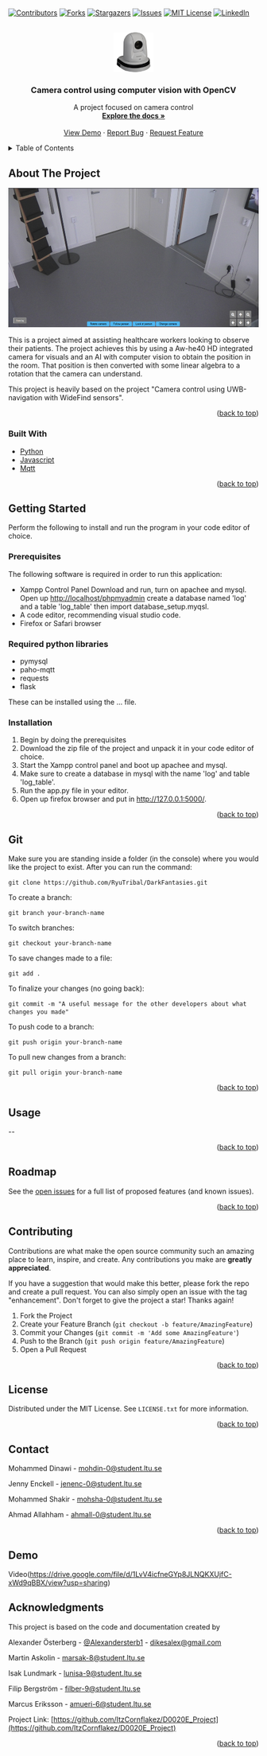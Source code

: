 # <div id="top"></div>

<!--
*** Thanks for checking out the Best-README-Template. If you have a suggestion
*** that would make this better, please fork the repo and create a pull request
*** or simply open an issue with the tag "enhancement".
*** Don't forget to give the project a star!
*** Thanks again! Now go create something AMAZING! :D
-->



<!-- PROJECT SHIELDS -->
<!--
*** I'm using markdown "reference style" links for readability.
*** Reference links are enclosed in brackets [ ] instead of parentheses ( ).
*** See the bottom of this document for the declaration of the reference variables
*** for contributors-url, forks-url, etc. This is an optional, concise syntax you may use.
*** https://www.markdownguide.org/basic-syntax/#reference-style-links
-->
[![Contributors][contributors-shield]][contributors-url]
[![Forks][forks-shield]][forks-url]
[![Stargazers][stars-shield]][stars-url]
[![Issues][issues-shield]][issues-url]
[![MIT License][license-shield]][license-url]
[![LinkedIn][linkedin-shield]][linkedin-url]



<!-- PROJECT LOGO -->
<br />
<div align="center">
  <a href="https://github.com/ItzCornflakez/D0020E_Project">
    <img src="images/logo.jpg" alt="Logo" width="80" height="80">
  </a>

<h3 align="center">Camera control using computer vision with OpenCV</h3>

  <p align="center">
     A project focused on camera control
    <br />
    <a href="https://github.com/ItzCornflakez/D0020E_Project"><strong>Explore the docs »</strong></a>
    <br />
    <br />
    <a href="https://github.com/ItzCornflakez/D0020E_Project">View Demo</a>
    ·
    <a href="https://github.com/ItzCornflakez/D0020E_Project/issues">Report Bug</a>
    ·
    <a href="https://github.com/ItzCornflakez/D0020E_Project/issues">Request Feature</a>
  </p>
</div>



<!-- TABLE OF CONTENTS -->
<details>
  <summary>Table of Contents</summary>
  <ol>
    <li>
      <a href="#about-the-project">About The Project</a>
      <ul>
        <li><a href="#built-with">Built With</a></li>
      </ul>
    </li>
    <li>
      <a href="#getting-started">Getting Started</a>
      <ul>
        <li><a href="#prerequisites">Prerequisites</a></li>
        <li><a href="#installation">Installation</a></li>
      </ul>
    </li>
    <li><a href="#usage">Usage</a></li>
    <li><a href="#roadmap">Roadmap</a></li>
    <li><a href="#contributing">Contributing</a></li>
    <li><a href="#license">License</a></li>
    <li><a href="#contact">Contact</a></li>
    <li><a href="#acknowledgments">Acknowledgments</a></li>
  </ol>
</details>



<!-- ABOUT THE PROJECT -->

## About The Project

<img src="images/screenshot.png" alt="screenshot" width="640" height="280">

This is a project aimed at assisting healthcare workers looking to observe their patients. The project achieves this by
using a Aw-he40 HD integrated camera for visuals and an AI with computer vision to obtain the position in the room. That
position is then converted with some linear algebra to a rotation that the camera can understand.

This project is heavily based on the project "Camera control using UWB-navigation with WideFind sensors".

<p align="right">(<a href="#top">back to top</a>)</p>

### Built With

* [Python](https://www.python.org/)
* [Javascript](https://www.javascript.com/)
* [Mqtt](https://mqtt.org/)

<p align="right">(<a href="#top">back to top</a>)</p>



<!-- GETTING STARTED -->

## Getting Started

Perform the following to install and run the program in your code editor of choice.

### Prerequisites

The following software is required in order to run this application:

* Xampp Control Panel
  Download and run, turn on apachee and mysql. Open up [http://localhost/phpmyadmin](http://localhost/phpmyadmin) create
  a database named 'log' and a table 'log_table' then import database_setup.myqsl.
* A code editor, recommending visual studio code.
* Firefox or Safari browser

### Required python libraries

* pymysql
* paho-mqtt
* requests
* flask

These can be installed using the ... file.

### Installation

1. Begin by doing the prerequisites
2. Download the zip file of the project and unpack it in your code editor of choice.
3. Start the Xampp control panel and boot up apachee and mysql.
4. Make sure to create a database in mysql with the name 'log' and table 'log_table'.
5. Run the app.py file in your editor.
6. Open up firefox browser and put in http://127.0.0.1:5000/.

<p align="right">(<a href="#top">back to top</a>)</p>


<!-- Git -->
## Git

Make sure you are standing inside a folder (in the console) where you would like the project to exist. 
After you can run the command: 

```
git clone https://github.com/RyuTribal/DarkFantasies.git

```
To create a branch:
```
git branch your-branch-name
```
To switch branches:
```
git checkout your-branch-name
```
To save changes made to a file:
```
git add .
```

To finalize your changes (no going back):
```
git commit -m "A useful message for the other developers about what changes you made"
``` 

To push code to a branch:
```
git push origin your-branch-name
```

To pull new changes from a branch:
```
git pull origin your-branch-name
```

<p align="right">(<a href="#top">back to top</a>)</p>


<!-- USAGE EXAMPLES -->

## Usage

--

<p align="right">(<a href="#top">back to top</a>)</p>



<!-- ROADMAP -->

## Roadmap

See the [open issues](https://github.com/ItzCornflakez/D0020E_Project/issues) for a full list of proposed features (and
known issues).

<p align="right">(<a href="#top">back to top</a>)</p>



<!-- CONTRIBUTING -->

## Contributing

Contributions are what make the open source community such an amazing place to learn, inspire, and create. Any
contributions you make are **greatly appreciated**.

If you have a suggestion that would make this better, please fork the repo and create a pull request. You can also
simply open an issue with the tag "enhancement".
Don't forget to give the project a star! Thanks again!

1. Fork the Project
2. Create your Feature Branch (`git checkout -b feature/AmazingFeature`)
3. Commit your Changes (`git commit -m 'Add some AmazingFeature'`)
4. Push to the Branch (`git push origin feature/AmazingFeature`)
5. Open a Pull Request

<p align="right">(<a href="#top">back to top</a>)</p>



<!-- LICENSE -->

## License

Distributed under the MIT License. See `LICENSE.txt` for more information.

<p align="right">(<a href="#top">back to top</a>)</p>



<!-- CONTACT -->

## Contact

Mohammed Dinawi - mohdin-0@student.ltu.se

Jenny Enckell - jenenc-0@student.ltu.se

Mohammed Shakir - mohsha-0@student.ltu.se

Ahmad Allahham - ahmall-0@student.ltu.se


<p align="right">(<a href="#top">back to top</a>)</p>

## Demo
Video(https://drive.google.com/file/d/1LvV4icfneGYp8JLNQKXUjfC-xWd9qBBX/view?usp=sharing)


<!-- ACKNOWLEDGMENTS -->

## Acknowledgments

This project is based on the code and documentation created by

Alexander Österberg - [@Alexandersterb1](https://twitter.com/Alexandersterb1) - dikesalex@gmail.com

Martin Askolin - marsak-8@student.ltu.se

Isak Lundmark - lunisa-9@student.ltu.se

Filip Bergström - filber-9@student.ltu.se

Marcus Eriksson - amueri-6@student.ltu.se

Project Link: [https://github.com/ItzCornflakez/D0020E_Project](https://github.com/ItzCornflakez/D0020E_Project)

<p align="right">(<a href="#top">back to top</a>)</p>



<!-- MARKDOWN LINKS & IMAGES -->
<!-- https://www.markdownguide.org/basic-syntax/#reference-style-links -->

[contributors-shield]: https://img.shields.io/github/contributors/ItzCornflakez/D0020E_Project.svg?style=for-the-badge

[contributors-url]: https://github.com/ItzCornflakez/D0020E_Project/graphs/contributors

[forks-shield]: https://img.shields.io/github/forks/ItzCornflakez/D0020E_Project.svg?style=for-the-badge

[forks-url]: https://github.com/ItzCornflakez/D0020E_Project/network/members

[stars-shield]: https://img.shields.io/github/stars/ItzCornflakez/D0020E_Project.svg?style=for-the-badge

[stars-url]: https://github.com/ItzCornflakez/D0020E_Project/stargazers

[issues-shield]: https://img.shields.io/github/issues/ItzCornflakez/D0020E_Project.svg?style=for-the-badge

[issues-url]: https://github.com/ItzCornflakez/D0020E_Project/issues

[license-shield]: https://img.shields.io/github/license/ItzCornflakez/D0020E_Project.svg?style=for-the-badge

[license-url]: https://github.com/ItzCornflakez/D0020E_Project/blob/master/LICENSE.txt

[linkedin-shield]: https://img.shields.io/badge/-LinkedIn-black.svg?style=for-the-badge&logo=linkedin&colorB=555

[linkedin-url]: https://linkedin.com/in/linkedin_username

[product-screenshot]: images/screenshot.png
